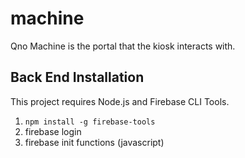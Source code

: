 # machine

Qno Machine is the portal that the kiosk interacts with.

## Back End Installation
This project requires Node.js and Firebase CLI Tools. 
1. ```npm install -g firebase-tools```
2. firebase login
3. firebase init functions (javascript)
